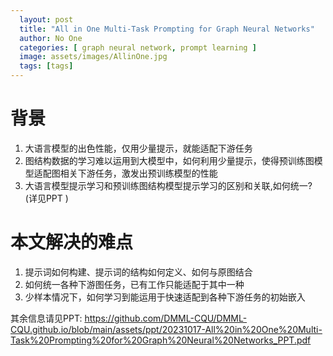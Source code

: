 ```yaml
---
  layout: post
  title: "All in One Multi-Task Prompting for Graph Neural Networks"
  author: No One
  categories: [ graph neural network, prompt learning ]
  image: assets/images/AllinOne.jpg
  tags: [tags]
---
```


# 背景
1. 大语言模型的出色性能，仅用少量提示，就能适配下游任务
2. 图结构数据的学习难以运用到大模型中，如何利用少量提示，使得预训练图模型适配图相关下游任务，激发出预训练模型的性能
3. 大语言模型提示学习和预训练图结构模型提示学习的区别和关联,如何统一? (详见PPT )



# 本文解决的难点

1. 提示词如何构建、提示词的结构如何定义、如何与原图结合
2. 如何统一各种下游图任务，已有工作只能适配于其中一种
3. 少样本情况下，如何学习到能运用于快速适配到各种下游任务的初始嵌入



其余信息请见PPT:  https://github.com/DMML-CQU/DMML-CQU.github.io/blob/main/assets/ppt/20231017-All%20in%20One%20Multi-Task%20Prompting%20for%20Graph%20Neural%20Networks_PPT.pdf

